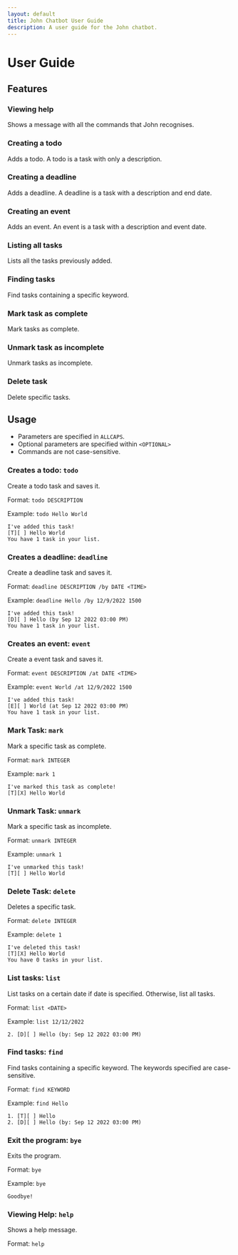```yaml
---
layout: default
title: John Chatbot User Guide
description: A user guide for the John chatbot.
---
```


# User Guide

## Features

### Viewing help

Shows a message with all the commands that John recognises.

### Creating a todo

Adds a todo. A todo is a task with only a description.

### Creating a deadline

Adds a deadline. A deadline is a task with a description
and end date.

### Creating an event

Adds an event. An event is a task with a description and
event date.

### Listing all tasks

Lists all the tasks previously added.

### Finding tasks

Find tasks containing a specific keyword.

### Mark task as complete

Mark tasks as complete.

### Unmark task as incomplete

Unmark tasks as incomplete.

### Delete task

Delete specific tasks.


## Usage

- Parameters are specified in `ALLCAPS`.
- Optional parameters are specified within `<OPTIONAL>`
- Commands are not case-sensitive.

### Creates a todo: `todo`

Create a todo task and saves it.

Format: `todo DESCRIPTION`

Example: `todo Hello World`

```
I've added this task!
[T][ ] Hello World
You have 1 task in your list.
```

### Creates a deadline: `deadline`

Create a deadline task and saves it.

Format: `deadline DESCRIPTION /by DATE <TIME>`

Example: `deadline Hello /by 12/9/2022 1500`

```
I've added this task!
[D][ ] Hello (by Sep 12 2022 03:00 PM)
You have 1 task in your list.
```

### Creates an event: `event`

Create a event task and saves it.

Format: `event DESCRIPTION /at DATE <TIME>`

Example: `event World /at 12/9/2022 1500`

```
I've added this task!
[E][ ] World (at Sep 12 2022 03:00 PM)
You have 1 task in your list.
```

### Mark Task: `mark`

Mark a specific task as complete.

Format: `mark INTEGER`

Example: `mark 1`

```
I've marked this task as complete!
[T][X] Hello World
```

### Unmark Task: `unmark`

Mark a specific task as incomplete.

Format: `unmark INTEGER`

Example: `unmark 1`

```
I've unmarked this task!
[T][ ] Hello World
```

### Delete Task: `delete`

Deletes a specific task.

Format: `delete INTEGER`

Example: `delete 1`

```
I've deleted this task!
[T][X] Hello World
You have 0 tasks in your list.
```

### List tasks: `list`

List tasks on a certain date if date is specified.
Otherwise, list all tasks.

Format: `list <DATE>`

Example: `list 12/12/2022`

```
2. [D][ ] Hello (by: Sep 12 2022 03:00 PM)
```

### Find tasks: `find`

Find tasks containing a specific keyword. The keywords
specified are case-sensitive.

Format: `find KEYWORD`

Example: `find Hello`

```
1. [T][ ] Hello
2. [D][ ] Hello (by: Sep 12 2022 03:00 PM)
```

### Exit the program: `bye`

Exits the program.

Format: `bye`

Example: `bye`

```
Goodbye!
```

### Viewing Help: `help`

Shows a help message.

Format: `help`